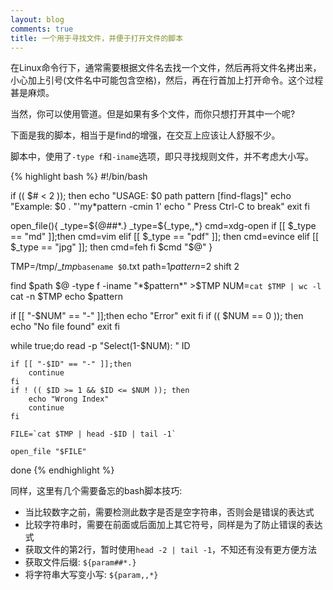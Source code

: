 ```yaml
---
layout: blog
comments: true
title: 一个用于寻找文件，并便于打开文件的脚本
---
```


在Linux命令行下，通常需要根据文件名去找一个文件，然后再将文件名拷出来，小心加上引号(文件名中可能包含空格)，然后，再在行首加上打开命令。这个过程甚是麻烦。

当然，你可以使用管道。但是如果有多个文件，而你只想打开其中一个呢?

下面是我的脚本，相当于是find的增强，在交互上应该让人舒服不少。

脚本中，使用了`-type f`和`-iname`选项，即只寻找规则文件，并不考虑大小写。

{% highlight bash %}
#!/bin/bash

if (( $# < 2 )); then
	echo "USAGE: $0 path pattern [find-flags]"
	echo "Example: $0 . "'my*pattern -cmin 1'
	echo "       Press Ctrl-C to break"
	exit
fi

open_file(){
	_type=${@##*.}
	_type=${_type,,*}
	cmd=xdg-open
	if [[ $_type == "md" ]];then cmd=vim
	elif [[ $_type == "pdf" ]]; then cmd=evince
	elif [[ $_type == "jpg" ]]; then cmd=feh
	fi
	$cmd "$@"
}


TMP=/tmp/__tmp_`basename $0`.txt
path=$1
pattern=$2
shift 2

find $path  $@ -type f -iname "*$pattern*" >$TMP
NUM=`cat $TMP | wc -l`
cat -n $TMP
echo $pattern

if [[ "-$NUM" == "-" ]];then
	echo "Error"
	exit
fi
if (( $NUM == 0 )); then 
	echo "No file found"
	exit
fi

while true;do
	read -p "Select(1-$NUM): " ID

	if [[ "-$ID" == "-" ]];then
		continue
	fi
	if ! (( $ID >= 1 && $ID <= $NUM )); then
		echo "Wrong Index"
		continue
	fi

	FILE=`cat $TMP | head -$ID | tail -1`

	open_file "$FILE"
done
{% endhighlight %}

同样，这里有几个需要备忘的bash脚本技巧:

  - 当比较数字之前，需要检测此数字是否是空字符串，否则会是错误的表达式
  - 比较字符串时，需要在前面或后面加上其它符号，同样是为了防止错误的表达式
  - 获取文件的第2行，暂时使用`head -2 | tail -1`，不知还有没有更方便方法
  - 获取文件后缀: `${param##*.}`
  - 将字符串大写变小写: `${param,,*}`

